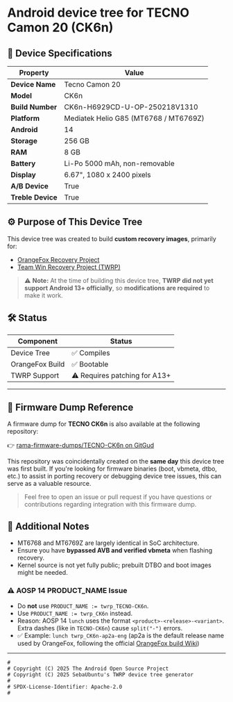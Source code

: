 # Android device tree for TECNO Camon 20 (CK6n)
## 📱 Device Specifications

| Property          | Value                                     |
|-------------------|-------------------------------------------|
| **Device Name**   | Tecno Camon 20                            |
| **Model**         | CK6n                                      |
| **Build Number**  | CK6n-H6929CD-U-OP-250218V1310             |
| **Platform**      | Mediatek Helio G85 (MT6768 / MT6769Z)     |
| **Android**       | 14                                        |
| **Storage**       | 256 GB                                    |
| **RAM**           | 8 GB                                      |
| **Battery**       | Li-Po 5000 mAh, non-removable             |
| **Display**       | 6.67", 1080 x 2400 pixels                 |
| **A/B Device**    | True                                      |
| **Treble Device** | True                                      |
## ⚙️ Purpose of This Device Tree

This device tree was created to build **custom recovery images**, primarily for:

- [OrangeFox Recovery Project](https://orangefox.download)
- [Team Win Recovery Project (TWRP)](https://twrp.me)

> ⚠️ **Note:** At the time of building this device tree, **TWRP did not yet support Android 13+ officially**, so **modifications are required** to make it work.

## 🛠️ Status

| Component       | Status      |
|----------------|-------------|
| Device Tree     | ✅ Compiles |
| OrangeFox Build | ✅ Bootable |
| TWRP Support    | ⚠️ Requires patching for A13+ |

---

## 🔗 Firmware Dump Reference

A firmware dump for **TECNO CK6n** is also available at the following repository:

👉 [rama-firmware-dumps/TECNO-CK6n on GitGud](https://gitgud.io/rama-firmware-dumps/tecno/TECNO-CK6n)

This repository was coincidentally created on the **same day** this device tree was first built. If you're looking for firmware binaries (boot, vbmeta, dtbo, etc.) to assist in porting recovery or debugging device tree issues, this can serve as a valuable resource.

> Feel free to open an issue or pull request if you have questions or contributions regarding integration with this firmware dump.

## 📎 Additional Notes

- MT6768 and MT6769Z are largely identical in SoC architecture.
- Ensure you have **bypassed AVB and verified vbmeta** when flashing recovery.
- Kernel source is not yet fully public; prebuilt DTBO and boot images might be needed.

### ⚠️ AOSP 14 PRODUCT_NAME Issue

- Do **not** use `PRODUCT_NAME := twrp_TECNO-CK6n`.  
- Use `PRODUCT_NAME := twrp_CK6n` instead.  
- Reason: AOSP 14 `lunch` uses the format `<product>-<release>-<variant>`.  
  Extra dashes (like in `TECNO-CK6n`) cause `split("-")` errors.  
- ✅ Example: `lunch twrp_CK6n-ap2a-eng` (ap2a is the default release name used by OrangeFox, following the official [OrangeFox build Wiki](https://wiki.orangefox.tech/en/dev/building))


---

```
#
# Copyright (C) 2025 The Android Open Source Project
# Copyright (C) 2025 SebaUbuntu's TWRP device tree generator
#
# SPDX-License-Identifier: Apache-2.0
#
```


